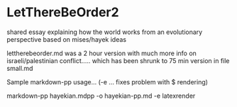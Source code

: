 # LetThereBeOrder2
shared essay explaining how the world works from an evolutionary perspective based on mises/hayek ideas


lettherebeorder.md was a 2 hour version with much more info on israeli/palestinian conflict..... which has been shrunk to 75 min version in file small.md  


Sample markdown-pp usage...    (-e ... fixes problem with $ rendering)

markdown-pp hayekian.mdpp -o hayekian-pp.md -e latexrender


